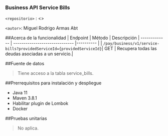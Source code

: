### Business API Service Bills
`<repositorio>` : <>

`<autor>`: Miguel Rodrigo Armas Abt

##Acerca de la funcionalidad
| Endpoint | Método | Descripción
| ------------- | ------------------------------ |---------- |
| `/pay/business/v1/service-bills?providedServiceId={providedServiceId}`| GET | Recupera todas las deudas asociadas a un servicio.|

##Fuente de datos
> Tiene acceso a la tabla service_bills.

##Prerrequisitos para instalación y despliegue
* Java 11
* Maven 3.8.1
* Habilitar plugin de Lombok
* Docker

##Pruebas unitarias
> No aplica.